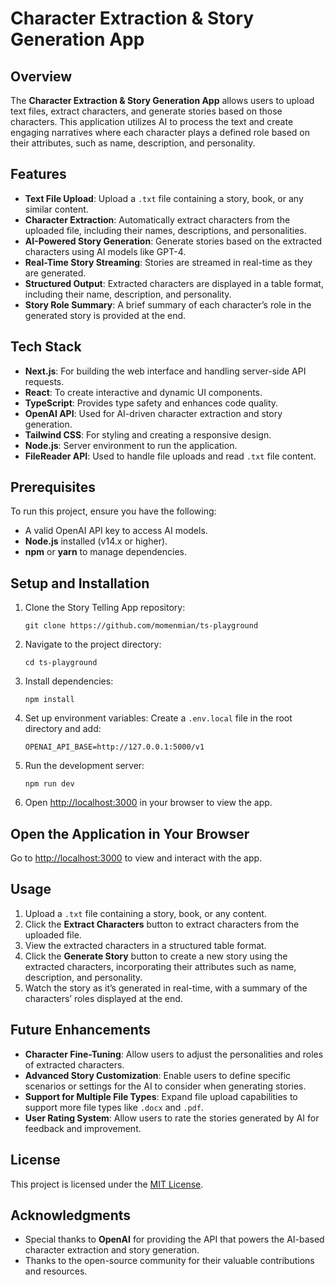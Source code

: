 # Character Extraction & Story Generation App

## Overview
The **Character Extraction & Story Generation App**  allows users to upload text files, extract characters, and generate stories based on those characters. This application utilizes AI to process the text and create engaging narratives where each character plays a defined role based on their attributes, such as name, description, and personality.

## Features
- **Text File Upload**: Upload a `.txt` file containing a story, book, or any similar content.
- **Character Extraction**: Automatically extract characters from the uploaded file, including their names, descriptions, and personalities.
- **AI-Powered Story Generation**: Generate stories based on the extracted characters using AI models like GPT-4.
- **Real-Time Story Streaming**: Stories are streamed in real-time as they are generated.
- **Structured Output**: Extracted characters are displayed in a table format, including their name, description, and personality.
- **Story Role Summary**: A brief summary of each character’s role in the generated story is provided at the end.

## Tech Stack
- **Next.js**: For building the web interface and handling server-side API requests.
- **React**: To create interactive and dynamic UI components.
- **TypeScript**: Provides type safety and enhances code quality.
- **OpenAI API**: Used for AI-driven character extraction and story generation.
- **Tailwind CSS**: For styling and creating a responsive design.
- **Node.js**: Server environment to run the application.
- **FileReader API**: Used to handle file uploads and read `.txt` file content.

## Prerequisites
To run this project, ensure you have the following:

- A valid OpenAI API key to access AI models.
- **Node.js** installed (v14.x or higher).
- **npm** or **yarn** to manage dependencies.

## Setup and Installation

1. Clone the Story Telling App repository:
   ```
   git clone https://github.com/momenmian/ts-playground
   ```

2. Navigate to the project directory:
   ```
   cd ts-playground
   ```

3. Install dependencies:
   ```
   npm install
   ```

4. Set up environment variables:
   Create a `.env.local` file in the root directory and add:
   ```
   OPENAI_API_BASE=http://127.0.0.1:5000/v1
   ```

5. Run the development server:
   ```
   npm run dev
   ```

6. Open [http://localhost:3000](http://localhost:3000) in your browser to view the app.


## Open the Application in Your Browser
Go to [http://localhost:3000](http://localhost:3000) to view and interact with the app.

## Usage
1. Upload a `.txt` file containing a story, book, or any content.
2. Click the **Extract Characters** button to extract characters from the uploaded file.
3. View the extracted characters in a structured table format.
4. Click the **Generate Story** button to create a new story using the extracted characters, incorporating their attributes such as name, description, and personality.
5. Watch the story as it’s generated in real-time, with a summary of the characters’ roles displayed at the end.

## Future Enhancements
- **Character Fine-Tuning**: Allow users to adjust the personalities and roles of extracted characters.
- **Advanced Story Customization**: Enable users to define specific scenarios or settings for the AI to consider when generating stories.
- **Support for Multiple File Types**: Expand file upload capabilities to support more file types like `.docx` and `.pdf`.
- **User Rating System**: Allow users to rate the stories generated by AI for feedback and improvement.

## License
This project is licensed under the [MIT License](https://opensource.org/licenses/MIT).

## Acknowledgments
- Special thanks to **OpenAI** for providing the API that powers the AI-based character extraction and story generation.
- Thanks to the open-source community for their valuable contributions and resources.

